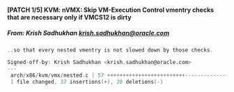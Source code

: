#### [PATCH 1/5] KVM: nVMX: Skip VM-Execution Control vmentry checks that are necessary only if VMCS12 is dirty
##### From: Krish Sadhukhan <krish.sadhukhan@oracle.com>

```c
..so that every nested vmentry is not slowed down by those checks.

Signed-off-by: Krish Sadhukhan <krish.sadhukhan@oracle.com>
---
 arch/x86/kvm/vmx/nested.c | 57 +++++++++++++++++++++++++--------------
 1 file changed, 37 insertions(+), 20 deletions(-)

```
